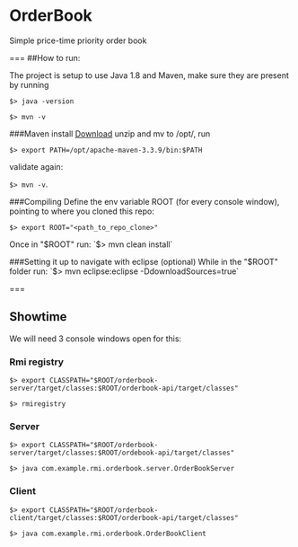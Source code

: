 # OrderBook
Simple price-time priority order book

===
##How to run:

The project is setup to use Java 1.8 and Maven, make sure they are present by running

`$> java -version`

`$> mvn -v`

###Maven install
[Download](http://mirror.olnevhost.net/pub/apache/maven/maven-3/3.3.9/binaries/apache-maven-3.3.9-bin.zip) unzip and mv to /opt/, run

`$> export PATH=/opt/apache-maven-3.3.9/bin:$PATH`

validate again:

`$> mvn -v`.

###Compiling
Define the env variable ROOT (for every console window), pointing to where you cloned this repo:

`$> export ROOT="<path_to_repo_clone>"`

Once in "$ROOT" run:
`$> mvn clean install`

###Setting it up to navigate with eclipse (optional)
While in the "$ROOT" folder run:
`$> mvn eclipse:eclipse -DdownloadSources=true`

===

## Showtime
We will need 3 console windows open for this:
### Rmi registry

`$> export CLASSPATH="$ROOT/orderbook-server/target/classes:$ROOT/orderbook-api/target/classes"`

`$> rmiregistry`

### Server

`$> export CLASSPATH="$ROOT/orderbook-server/target/classes:$ROOT/ordebook-api/target/classes"`

`$> java com.example.rmi.orderbook.server.OrderBookServer`

### Client

`$> export CLASSPATH="$ROOT/orderbook-client/target/classes:$ROOT/orderbook-api/target/classes"`

`$> java com.example.rmi.orderbook.OrderBookClient`